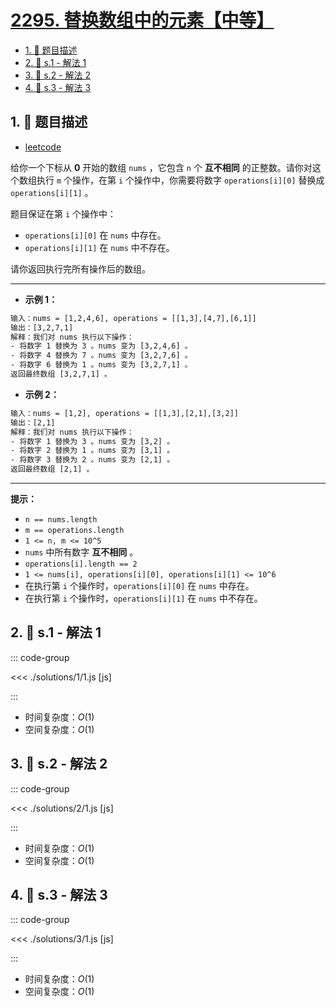 # [2295. 替换数组中的元素【中等】](https://github.com/tnotesjs/TNotes.leetcode/tree/main/notes/2295.%20%E6%9B%BF%E6%8D%A2%E6%95%B0%E7%BB%84%E4%B8%AD%E7%9A%84%E5%85%83%E7%B4%A0%E3%80%90%E4%B8%AD%E7%AD%89%E3%80%91)

<!-- region:toc -->

- [1. 📝 题目描述](#1--题目描述)
- [2. 🎯 s.1 - 解法 1](#2--s1---解法-1)
- [3. 🎯 s.2 - 解法 2](#3--s2---解法-2)
- [4. 🎯 s.3 - 解法 3](#4--s3---解法-3)

<!-- endregion:toc -->

## 1. 📝 题目描述

- [leetcode](https://leetcode.cn/problems/replace-elements-in-an-array/)

给你一个下标从 **0** 开始的数组 `nums` ，它包含 `n` 个 **互不相同** 的正整数。请你对这个数组执行 `m` 个操作，在第 `i` 个操作中，你需要将数字 `operations[i][0]` 替换成 `operations[i][1]` 。

题目保证在第 `i` 个操作中：

- `operations[i][0]` 在 `nums` 中存在。
- `operations[i][1]` 在 `nums` 中不存在。

请你返回执行完所有操作后的数组。

---

- **示例 1：**

```txt
输入：nums = [1,2,4,6], operations = [[1,3],[4,7],[6,1]]
输出：[3,2,7,1]
解释：我们对 nums 执行以下操作：
- 将数字 1 替换为 3 。nums 变为 [3,2,4,6] 。
- 将数字 4 替换为 7 。nums 变为 [3,2,7,6] 。
- 将数字 6 替换为 1 。nums 变为 [3,2,7,1] 。
返回最终数组 [3,2,7,1] 。
```

- **示例 2：**

```txt
输入：nums = [1,2], operations = [[1,3],[2,1],[3,2]]
输出：[2,1]
解释：我们对 nums 执行以下操作：
- 将数字 1 替换为 3 。nums 变为 [3,2] 。
- 将数字 2 替换为 1 。nums 变为 [3,1] 。
- 将数字 3 替换为 2 。nums 变为 [2,1] 。
返回最终数组 [2,1] 。
```

---

**提示：**

- `n == nums.length`
- `m == operations.length`
- `1 <= n, m <= 10^5`
- `nums` 中所有数字 **互不相同** 。
- `operations[i].length == 2`
- `1 <= nums[i], operations[i][0], operations[i][1] <= 10^6`
- 在执行第 `i` 个操作时，`operations[i][0]` 在 `nums` 中存在。
- 在执行第 `i` 个操作时，`operations[i][1]` 在 `nums` 中不存在。

## 2. 🎯 s.1 - 解法 1

::: code-group

<<< ./solutions/1/1.js [js]

:::

- 时间复杂度：$O(1)$
- 空间复杂度：$O(1)$

## 3. 🎯 s.2 - 解法 2

::: code-group

<<< ./solutions/2/1.js [js]

:::

- 时间复杂度：$O(1)$
- 空间复杂度：$O(1)$

## 4. 🎯 s.3 - 解法 3

::: code-group

<<< ./solutions/3/1.js [js]

:::

- 时间复杂度：$O(1)$
- 空间复杂度：$O(1)$
